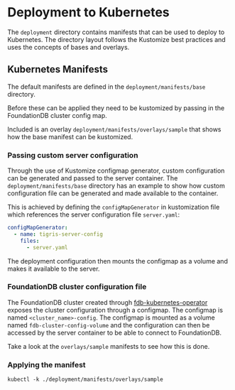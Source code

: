 # Deployment to Kubernetes

The `deployment` directory contains manifests that can be used to deploy to
Kubernetes. The directory layout follows the Kustomize best practices and uses
the concepts of bases and overlays.

## Kubernetes Manifests

The default manifests are defined in the `deployment/manifests/base`
directory.

Before these can be applied they need to be kustomized by passing in the
FoundationDB cluster config map.

Included is an overlay `deployment/manifests/overlays/sample` that shows how the
base manifest can be kustomized.

### Passing custom server configuration

Through the use of Kustomize configmap generator, custom configuration can be
generated and passed to the server container. The `deployment/manifests/base`
directory has an example to show how custom configuration file can be generated
and made available to the container.

This is achieved by defining the `configMapGenerator` in kustomization file
which references the server configuration file `server.yaml`:

```yaml
configMapGenerator:
  - name: tigris-server-config
    files:
      - server.yaml
```

The deployment configuration then mounts the configmap as a volume and makes it
available to the server.

### FoundationDB cluster configuration file

The FoundationDB cluster created
through [fdb-kubernetes-operator](https://github.com/FoundationDB/fdb-kubernetes-operator)
exposes the cluster configuration through a configmap. The configmap is named
`<cluster_name>-config`. The configmap is mounted as a volume named
`fdb-cluster-config-volume` and the configuration can then be accessed by the
server container to be able to connect to FoundationDB.

Take a look at the `overlays/sample` manifests to see how this is done.

### Applying the manifest

```shell
kubectl -k ./deployment/manifests/overlays/sample
```
